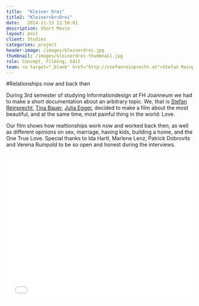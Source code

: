 ```yaml
---
title:  "Kleiner Drei"
title2: "Kleiner<br>Drei"
date:   2014-11-13 12:56:01
description: Short Movie
layout: post
client: Studies
categories: project
header-image: /images/kleinerdrei.jpg
thumbnail: /images/kleinerdrei-thumbnail.jpg
role: Concept, Filming, Edit
team: <a target="_blank" href="http://stefanreinprecht.at">Stefan Reinprecht</a><br><a target="_blank" href="http://www.tina-bauer.com">Tina Bauer</a><br><a target="_blank" href="https://www.facebook.com/julia.egger1?fref=ts">Julia Egger</a>
---
```


#Relationships now and back then 

During 3rd semester of studying Informationdesign at FH Joanneum we had to make a short documentation about an arbitrary topic.
We, that is <a target="_blank" href="http://stefanreinprecht.at">Stefan Reinprecht</a>, <a target="_blank" href="http://www.tina-bauer.com">Tina Bauer</a>, <a target="_blank" href="https://www.facebook.com/julia.egger1?fref=ts">Julia Egger</a>, decided to make a film about the most beautiful, and at the same time, most painful thing in the world: Love.

Our film shows how realtionships work now and worked back then, as well as different opinions on sex, marriage, having kids, building a home, and the One True Love. Special thanks to Ida Hartl, Marlene Lenz, Patrick Dobrovits and Verena Rumpold to be so open and honest during the interviews.

<iframe width="100%" height="400" src="//www.youtube.com/embed/eEQ9725TAFc" frameborder="0" allowfullscreen></iframe>
